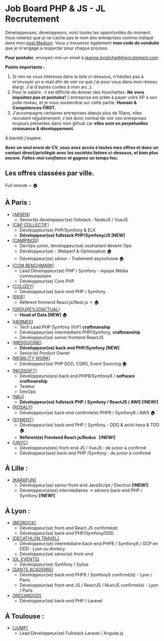 # Job Board PHP & JS - JL Recrutement

Développeuses, développeurs, voici toutes les opportunités du moment. Vous noterez que je ne cache pas le nom des entreprises comme indiqué dans mon <a href="https://medium.com/@jlondiche/jarr%C3%AAte-le-recrutement-propri%C3%A9taire-je-d%C3%A9marre-l-open-source-6e33463aec9">post Medium</a>. Vous y trouverez également **mon code de conduite** que je m'engage à respecter pour chaque process.

**Pour postuler**, envoyez-moi un email à <a href="mailto:jeanne.londiche@jlrecrutement.com">jeanne.londiche@jlrecrutement.com</a>.

**Points importants :** 
1. Si rien ne vous intéresse dans la liste ci-dessous, n'hésitez pas à m'envoyer un e-mail afin de voir ce que j'ai pour vous dans mon réseau élargi. J'ai d'autres cordes à mon arc ;).
2. Pour le salaire : il est difficile de donner des fourchettes. **Ne vous inquiétez pas et postulez!** L'entreprise est prête à payer votre XP à son juste niveau, et je vous soutiendrai sur cette partie. **Humain & Compétences FIRST.**
3. J'accompagne certaines entreprises depuis plus de 10ans, elles recrutent régulièrement, c'est donc normal de voir ces entreprises toujours présentes dans mon github car **elles sont en perpétuelles croissance & développement.**

À bientôt j'espère.

**Avec un seul envoi de CV, vous avez accès à toutes mes offres et donc un contact direct/privilégié avec les sociétés listées ci-dessous, et bien plus encore. _Faites-moi confiance_ et gagnez un temps fou.**


## Les offres classées par ville.
Full remote = 🏠

## À Paris : 

- <a href="https://github.com/jlondiche/job-board-php/blob/master/ARSEN.md">[ARSEN]</a> 
	- Senior(e) développeur(se) fullstack : NodeJS / VueJS
- <a href="https://github.com/jlondiche/job-board-php/blob/master/CAP%20COLLECTIF.md">[CAP COLLECTIF]</a> 
	- Développeur(se) PHP/Symfony & ELK
	- **Développeur(se) fullstack PHP/Symfony/JS [NEW]**
- <a href="https://github.com/jlondiche/job-board-php/blob/master/CAMPINGS.md">[CAMPINGS]</a> 
	- DevOps junior, developpeur(se) souhaitant devenir Ops
	- Développeur(se) - Webperf & Optimisation 🏠
	- Développeur(se) sénior - Traitement asynchrone 🏠
- <a href="https://github.com/jlondiche/job-board-php/blob/master/CCM%20BENCHMARK.md">[CCM BENCHMARK]</a>
	- Lead Développeur(se) PHP / Symfony - équipe Média communautaire
	- Développeur(se) Core PHP
- <a href="https://github.com/jlondiche/job-board-php/blob/master/COLIZEY.md">[COLIZEY]</a> 
	- Développeur(se) back-end PHP / Symfony
- <a href="https://github.com/jlondiche/job-board-php/blob/master/EKIE.md">[EKIE]</a> 
	- Référent frontend React.js/Nest.js ⚛️ 🏠
- <a href="https://github.com/jlondiche/job-board-php/blob/master/GROUPE ACTUAL.md">[GROUPE%20ACTUAL]</a> 
	- **Head of Data [NEW]** 🏠
- <a href="https://github.com/jlondiche/job-board-php/blob/master/HERMES.md">[HERMES]</a> 
	- Tech Lead PHP Symfony (H/F) **craftmanship**
	- Développeur(se) intermédiaire PHP/Symfony, **craftmanship**
	- Développeur(se) senior frontend ReactJS
- <a href="https://github.com/jlondiche/job-board-php/blob/master/MEDOUCINE.md">[MEDOUCINE]</a> 
	- **Développeur(se) back end PHP/Symfony [NEW]**
	- Senior(e) Product Owner
- <a href="https://github.com/jlondiche/job-board-php/blob/master/MOBILITY%20WORK.md">[MOBILITY WORK]</a> 
	- Développeur(se) PHP DDD, CQRS, Event Sourcing 🏠
- <a href="https://github.com/jlondiche/job-board-php/blob/master/NICESOFT.md">[NICESOFT]</a> 
	- Développeurs(ses) back end PHP8/Symfony6 / **software craftmanship** 
	- Testeur
	- DevOps
- <a href="https://github.com/jlondiche/job-board-php/blob/master/NRJ.md">[NRJ]</a> 
	- **Développeur(se) fullstack PHP / Symfony / ReactJS / AWS [!NEW!]**
- <a href="https://github.com/jlondiche/job-board-php/blob/master/ROSALY.md">[ROSALY]</a>    
	- Développeur(se) back-end confirmé(e) PHP8 / Symfony6 / AWS 🏠
- <a href="https://github.com/jlondiche/job-board-php/blob/master/SYMENT.md">[SYMENT]</a>  
	- Développeur(se) back-end PHP / Symfony - DDD & archi hexa & TDD 🏠
	- **Référent(e) Frontend React.js/Redux   [!NEW!]**
- <a href="https://github.com/jlondiche/job-board-php/blob/master/UNYC.md">[UNYC]</a> 
	- Développeurs(ses) front-end JS / VueJS : de junior à confirmé
	- Développeur(ses) back-end PHP /Symfony : de junior à confirmé

## À Lille : 

- <a href="https://github.com/jlondiche/job-board-php/blob/master/KARAFUN.md">[KARAFUN]</a> 
	- Développeur(se) senior front-end JavaScript / Electron **[!NEW!]**
	- Développeurs(ses) intermédiaires -> séniors back-end PHP / Symfony **[!NEW!]**

## À Lyon : 

- <a href="https://github.com/jlondiche/job-board-php/blob/master/BEDROCK.md">[BEDROCK]</a> 
	- Développeur(se) front-end React.JS confirmé(e)
	- Développeur(se) back-end PHP/Symfony/DDD
- <a href="https://github.com/jlondiche/job-board-php/blob/master/DECATHLON%20TRAVEL.md">[DECATHLON TRAVEL]</a>
	- Développeur(se) intermédiaire back-end PHP8 / Symfony6 / GCP en DDD : Lyon ou Annecy
	- Développeur(se) sénior(e) front-end
- <a href="https://github.com/jlondiche/job-board-php/blob/master/GL%20EVENTS.md">[GL EVENTS]</a>
	- Développeur(se) Symfony / Sylius
- <a href="https://github.com/jlondiche/job-board-php/blob/master/SANTE%20ACADEMIE.md">[SANTE ACADEMIE]</a> 
	- Développeur(se) back-end PHP8 / Symfony5 confirmé(e) - Lyon / Paris
	- Développeur(se) front-end JS / ReactJS / NuxtJS confirmé(e) - Lyon / Paris
- <a href="https://github.com/jlondiche/job-board-php/blob/master/WECANDOO.md">[WECANDOO]</a> 
	- Développeur(se) back-end PHP / Laravel

## À Toulouse :

- <a href="https://github.com/jlondiche/job-board-php/blob/master/JUMP.md">[JUMP]</a> 
	- Lead Développeur(se) Fullstack Laravel / Angular.js

